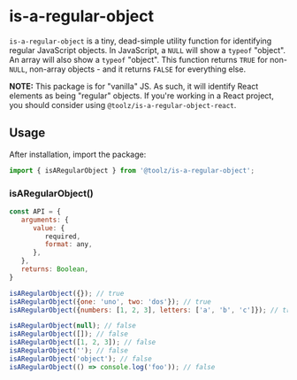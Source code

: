 # is-a-regular-object

`is-a-regular-object` is a tiny, dead-simple utility function for identifying regular JavaScript objects. In JavaScript, a `NULL` will show a `typeof` "object". An array will also show a `typeof` "object". This function returns `TRUE` for non-`NULL`, non-array objects - and it returns `FALSE` for everything else.

**NOTE:** This package is for "vanilla" JS. As such, it will identify React elements as being "regular" objects. If you're working in a React project, you should consider using `@toolz/is-a-regular-object-react`.

## Usage

After installation, import the package:

```javascript
import { isARegularObject } from '@toolz/is-a-regular-object';
```

### isARegularObject()

```javascript
const API = {
   arguments: {
      value: {
         required,
         format: any,
      },
   },
   returns: Boolean,
}
```

```javascript
isARegularObject({}); // true
isARegularObject({one: 'uno', two: 'dos'}); // true
isARegularObject({numbers: [1, 2, 3], letters: ['a', 'b', 'c']}); // true

isARegularObject(null); // false
isARegularObject([]); // false
isARegularObject([1, 2, 3]); // false
isARegularObject(''); // false
isARegularObject('object'); // false
isARegularObject(() => console.log('foo')); // false
```
